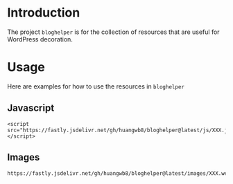 # Introduction

The project `bloghelper` is for the collection of resources that are useful for WordPress decoration.

# Usage

Here are examples for how to use the resources in `bloghelper`

## Javascript

```php+HTML
<script src="https://fastly.jsdelivr.net/gh/huangwb8/bloghelper@latest/js/XXX.js"></script>
```

## Images

```
https://fastly.jsdelivr.net/gh/huangwb8/bloghelper@latest/images/XXX.webp
```

